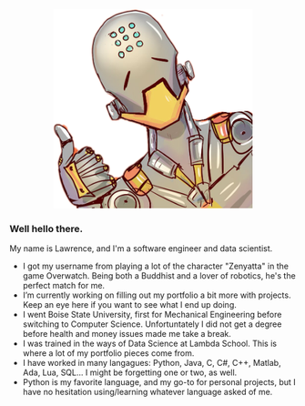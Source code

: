 <p align="center">
  <img src="https://github.com/BuildABuddha/BuildABuddha/blob/master/thumbsup.png?raw=true" height="350px" width ="350px"/>
</p>

### Well hello there.

My name is Lawrence, and I'm a software engineer and data scientist.

- I got my username from playing a lot of the character "Zenyatta" in the game Overwatch. Being both a Buddhist and a lover of robotics, he's the perfect match for me. 
- I’m currently working on filling out my portfolio a bit more with projects. Keep an eye here if you want to see what I end up doing.
- I went Boise State University, first for Mechanical Engineering before switching to Computer Science. Unfortuntately I did not get a degree before health and money issues made me take a break. 
- I was trained in the ways of Data Science at Lambda School. This is where a lot of my portfolio pieces come from. 
- I have worked in many langagues: Python, Java, C, C#, C++, Matlab, Ada, Lua, SQL... I might be forgetting one or two, as well. 
- Python is my favorite language, and my go-to for personal projects, but I have no hesitation using/learning whatever language asked of me. 

<!--
**BuildABuddha/BuildABuddha** is a ✨ _special_ ✨ repository because its `README.md` (this file) appears on your GitHub profile.

Here are some ideas to get you started:

- 🔭 I’m currently working on ...
- 🌱 I’m currently learning ...
- 👯 I’m looking to collaborate on ...
- 🤔 I’m looking for help with ...
- 💬 Ask me about ...
- 📫 How to reach me: ...
- 😄 Pronouns: ...
- ⚡ Fun fact: ...
-->
